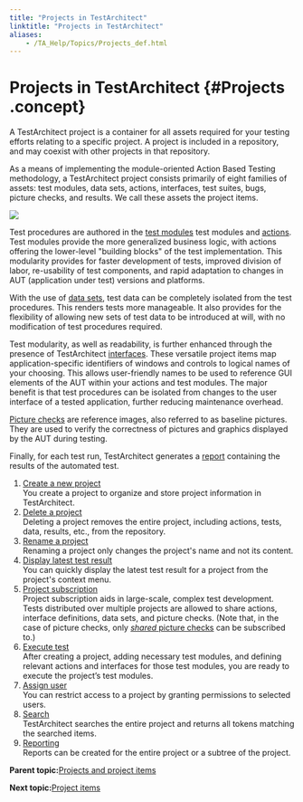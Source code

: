 ```yaml
--- 
title: "Projects in TestArchitect"
linktitle: "Projects in TestArchitect"
aliases: 
    - /TA_Help/Topics/Projects_def.html
---
```

# Projects in TestArchitect {#Projects .concept}

A TestArchitect project is a container for all assets required for your testing efforts relating to a specific project. A project is included in a repository, and may coexist with other projects in that repository.

As a means of implementing the module-oriented Action Based Testing methodology, a TestArchitect project consists primarily of eight families of assets: test modules, data sets, actions, interfaces, test suites, bugs, picture checks, and results. We call these assets the project items.

![](../Images/TA_project_tree_structure.png)

Test procedures are authored in the [test modules](../../reuse/../TA_Help/Topics/ABT_Test_module.html) test modules and [actions](../../reuse/reuse.Creating_and_using_actions.html). Test modules provide the more generalized business logic, with actions offering the lower-level "building blocks" of the test implementation. This modularity provides for faster development of tests, improved division of labor, re-usability of test components, and rapid adaptation to changes in AUT \(application under test\) versions and platforms.

With the use of [data sets](../../reuse/../TA_Tutorials/Topics/Data_driven_testing_overview.html), test data can be completely isolated from the test procedures. This renders tests more manageable. It also provides for the flexibility of allowing new sets of test data to be introduced at will, with no modification of test procedures required.

Test modularity, as well as readability, is further enhanced through the presence of TestArchitect [interfaces](../../reuse/../TA_Help/Topics/Interface_def.html). These versatile project items map application-specific identifiers of windows and controls to logical names of your choosing. This allows user-friendly names to be used to reference GUI elements of the AUT within your actions and test modules. The major benefit is that test procedures can be isolated from changes to the user interface of a tested application, further reducing maintenance overhead.

[Picture checks](../../reuse/../TA_Help/Topics/Projects_and_tests_picture_check.html) are reference images, also referred to as baseline pictures. They are used to verify the correctness of pictures and graphics displayed by the AUT during testing.

Finally, for each test run, TestArchitect generates a [report](Test_result.html) containing the results of the automated test.



1.  [Create a new project](../../TA_Help/Topics/Projects_and_project_items_create_project.html)  
You create a project to organize and store project information in TestArchitect.
2.  [Delete a project](../../TA_Help/Topics/Projects_and_project_items_delete_project.html)  
Deleting a project removes the entire project, including actions, tests, data, results, etc., from the repository.
3.  [Rename a project](../../TA_Help/Topics/Projects_and_project_items_rename_project.html)  
Renaming a project only changes the project's name and not its content.
4.  [Display latest test result](../../TA_Help/Topics/Projects_and_project_items_display_latest_test_result.html)  
You can quickly display the latest test result for a project from the project's context menu.
5.  [Project subscription](../../TA_Help/Topics/Project_subscription.html)  
Project subscription aids in large-scale, complex test development. Tests distributed over multiple projects are allowed to share actions, interface definitions, data sets, and picture checks. \(Note that, in the case of picture checks, only [*shared* picture checks](../../TA_Glossary/Topics/glossarySharedPictureCheck.html) can be subscribed to.\)
6.  [Execute test](../../TA_Help/Topics/Projects_execute_test.html)  
After creating a project, adding necessary test modules, and defining relevant actions and interfaces for those test modules, you are ready to execute the project’s test modules.
7.  [Assign user](../../TA_Help/Topics/Projects_assign_user.html)  
You can restrict access to a project by granting permissions to selected users.
8.  [Search](../../TA_Help/Topics/Projects_search.html)  
TestArchitect searches the entire project and returns all tokens matching the searched items.
9.  [Reporting](../../TA_Help/Topics/Projects_reporting.html)  
Reports can be created for the entire project or a subtree of the project.

**Parent topic:**[Projects and project items](../../TA_Help/Topics/Projects_and_project_items.html)

**Next topic:**[Project items](../../TA_Help/Topics/Project_items_def.html)

